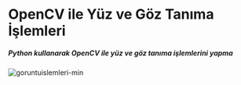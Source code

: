 # OpenCV ile Yüz ve Göz Tanıma İşlemleri
#####  Python kullanarak OpenCV ile yüz ve göz tanıma işlemlerini yapma





![goruntuislemleri-min](https://user-images.githubusercontent.com/25087769/52141718-a8621d00-2667-11e9-8de1-9ee6191c8548.gif)
